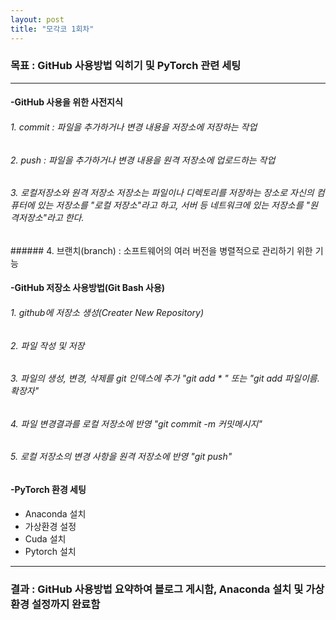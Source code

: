 ```yaml
---
layout: post
title: "모각코 1회차"
---
```

### 목표 : GitHub 사용방법 익히기 및 PyTorch 관련 세팅

- - -


#### -GitHub 사용을 위한 사전지식
###### 1. commit : 파일을 추가하거나 변경 내용을 저장소에 저장하는 작업
###### 2. push : 파일을 추가하거나 변경 내용을 원격 저장소에 업로드하는 작업
<h6> 3. 로컬저장소와 원격 저장소
저장소는 파일이나 디렉토리를 저장하는 장소로 자신의 컴퓨터에 있는 저장소를 "로컬 저장소"라고 하고, 서버 등 네트워크에 있는 저장소를 "원격저장소"라고 한다. </h6>
###### 4. 브랜치(branch) : 소프트웨어의 여러 버전을 병렬적으로 관리하기 위한 기능


#### -GitHub 저장소 사용방법(Git Bash 사용)
###### 1. github에 저장소 생성(Creater New Repository)
###### 2. 파일 작성 및 저장
###### 3. 파일의 생성, 변경, 삭제를 git 인덱스에 추가 "git add * " 또는 "git add 파일이름.확장자"
###### 4. 파일 변경결과를 로컬 저장소에 반영 "git commit -m 커밋메시지"
###### 5. 로컬 저장소의 변경 사항을 원격 저장소에 반영 "git push"

#### -PyTorch 환경 세팅
- Anaconda 설치
- 가상환경 설정
- Cuda 설치
- Pytorch 설치

- - -

### 결과 : GitHub 사용방법 요약하여 블로그 게시함, Anaconda 설치 및 가상환경 설정까지 완료함 